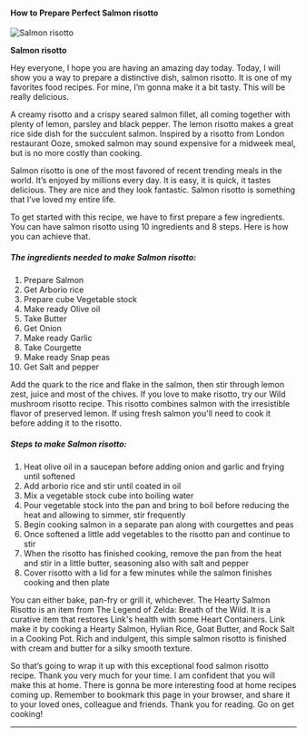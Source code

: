             

#### How to Prepare Perfect Salmon risotto

![Salmon risotto](https://img-global.cpcdn.com/recipes/9d97c1e4747273d4/751x532cq70/salmon-risotto-recipe-main-photo.jpg)

**Salmon risotto**

Hey everyone, I hope you are having an amazing day today. Today, I will show you a way to prepare a distinctive dish, salmon risotto. It is one of my favorites food recipes. For mine, I’m gonna make it a bit tasty. This will be really delicious.

A creamy risotto and a crispy seared salmon fillet, all coming together with plenty of lemon, parsley and black pepper. The lemon risotto makes a great rice side dish for the succulent salmon. Inspired by a risotto from London restaurant Ooze, smoked salmon may sound expensive for a midweek meal, but is no more costly than cooking.

Salmon risotto is one of the most favored of recent trending meals in the world. It’s enjoyed by millions every day. It is easy, it is quick, it tastes delicious. They are nice and they look fantastic. Salmon risotto is something that I’ve loved my entire life.

To get started with this recipe, we have to first prepare a few ingredients. You can have salmon risotto using 10 ingredients and 8 steps. Here is how you can achieve that.

##### The ingredients needed to make Salmon risotto:

1.  Prepare Salmon
2.  Get Arborio rice
3.  Prepare cube Vegetable stock
4.  Make ready Olive oil
5.  Take Butter
6.  Get Onion
7.  Make ready Garlic
8.  Take Courgette
9.  Make ready Snap peas
10.  Get Salt and pepper

Add the quark to the rice and flake in the salmon, then stir through lemon zest, juice and most of the chives. If you love to make risotto, try our Wild mushroom risotto recipe. This risotto combines salmon with the irresistible flavor of preserved lemon. If using fresh salmon you'll need to cook it before adding it to the risotto.

##### Steps to make Salmon risotto:

1.  Heat olive oil in a saucepan before adding onion and garlic and frying until softened
2.  Add arborio rice and stir until coated in oil
3.  Mix a vegetable stock cube into boiling water
4.  Pour vegetable stock into the pan and bring to boil before reducing the heat and allowing to simmer, stir frequently
5.  Begin cooking salmon in a separate pan along with courgettes and peas
6.  Once softened a little add vegetables to the risotto pan and continue to stir
7.  When the risotto has finished cooking, remove the pan from the heat and stir in a little butter, seasoning also with salt and pepper
8.  Cover risotto with a lid for a few minutes while the salmon finishes cooking and then plate

You can either bake, pan-fry or grill it, whichever. The Hearty Salmon Risotto is an item from The Legend of Zelda: Breath of the Wild. It is a curative item that restores Link's health with some Heart Containers. Link make it by cooking a Hearty Salmon, Hylian Rice, Goat Butter, and Rock Salt in a Cooking Pot. Rich and indulgent, this simple salmon risotto is finished with cream and butter for a silky smooth texture.

So that’s going to wrap it up with this exceptional food salmon risotto recipe. Thank you very much for your time. I am confident that you will make this at home. There is gonna be more interesting food at home recipes coming up. Remember to bookmark this page in your browser, and share it to your loved ones, colleague and friends. Thank you for reading. Go on get cooking!

* * *